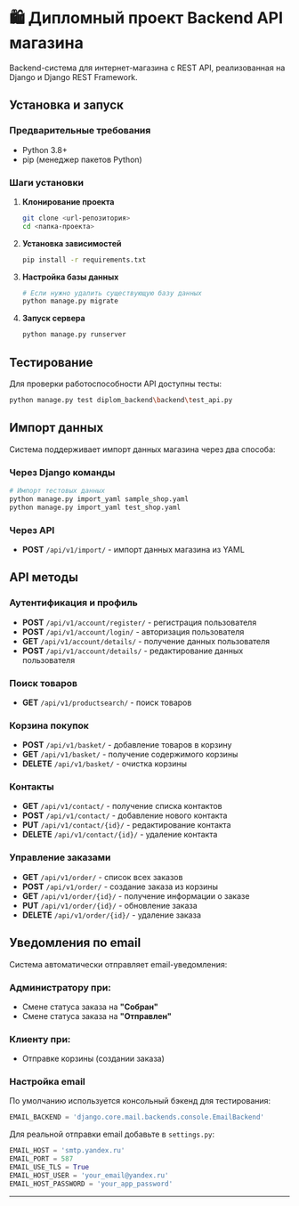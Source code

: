 # 🛍️ Дипломный проект Backend API магазина

Backend-система для интернет-магазина с REST API, реализованная на Django и Django REST Framework.

##  Установка и запуск

### Предварительные требования
- Python 3.8+
- pip (менеджер пакетов Python)

### Шаги установки

1. **Клонирование проекта**
   ```bash
   git clone <url-репозитория>
   cd <папка-проекта>
   ```

2. **Установка зависимостей**
   ```bash
   pip install -r requirements.txt
   ```

3. **Настройка базы данных**
   ```bash
   # Если нужно удалить существующую базу данных
   python manage.py migrate
   ```

4. **Запуск сервера**
   ```bash
   python manage.py runserver
   ```

## Тестирование

Для проверки работоспособности API доступны тесты:
```bash
python manage.py test diplom_backend\backend\test_api.py
```

## Импорт данных

Система поддерживает импорт данных магазина через два способа:

### Через Django команды
```bash
# Импорт тестовых данных
python manage.py import_yaml sample_shop.yaml
python manage.py import_yaml test_shop.yaml
```

### Через API
- **POST** `/api/v1/import/` - импорт данных магазина из YAML

## API методы

### Аутентификация и профиль
- **POST** `/api/v1/account/register/` - регистрация пользователя
- **POST** `/api/v1/account/login/` - авторизация пользователя  
- **GET** `/api/v1/account/details/` - получение данных пользователя
- **POST** `/api/v1/account/details/` - редактирование данных пользователя

### Поиск товаров
- **GET** `/api/v1/productsearch/` - поиск товаров

### Корзина покупок
- **POST** `/api/v1/basket/` - добавление товаров в корзину
- **GET** `/api/v1/basket/` - получение содержимого корзины
- **DELETE** `/api/v1/basket/` - очистка корзины

### Контакты
- **GET** `/api/v1/contact/` - получение списка контактов
- **POST** `/api/v1/contact/` - добавление нового контакта
- **PUT** `/api/v1/contact/{id}/` - редактирование контакта
- **DELETE** `/api/v1/contact/{id}/` - удаление контакта

### Управление заказами
- **GET** `/api/v1/order/` - список всех заказов
- **POST** `/api/v1/order/` - создание заказа из корзины
- **GET** `/api/v1/order/{id}/` - получение информации о заказе
- **PUT** `/api/v1/order/{id}/` - обновление заказа
- **DELETE** `/api/v1/order/{id}/` - удаление заказа

## Уведомления по email

Система автоматически отправляет email-уведомления:

### Администратору при:
- Смене статуса заказа на **"Собран"**
- Смене статуса заказа на **"Отправлен"**

### Клиенту при:
- Отправке корзины (создании заказа)

### Настройка email

По умолчанию используется консольный бэкенд для тестирования:
```python
EMAIL_BACKEND = 'django.core.mail.backends.console.EmailBackend'
```

Для реальной отправки email добавьте в `settings.py`:

```python
EMAIL_HOST = 'smtp.yandex.ru'
EMAIL_PORT = 587
EMAIL_USE_TLS = True
EMAIL_HOST_USER = 'your_email@yandex.ru'
EMAIL_HOST_PASSWORD = 'your_app_password'
```
---

